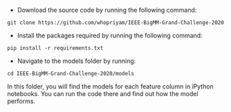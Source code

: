 - Download the source code by running the following command:

```git clone https://github.com/whopriyam/IEEE-BigMM-Grand-Challenge-2020 ```

- Install the packages required by running the following command:

```pip install -r requirements.txt```

- Navigate to the models folder by running:

```cd IEEE-BigMM-Grand-Challenge-2020/models```

In this folder, you will find the models for each feature column in iPython notebooks. You can run the code there and find out how the model performs.
